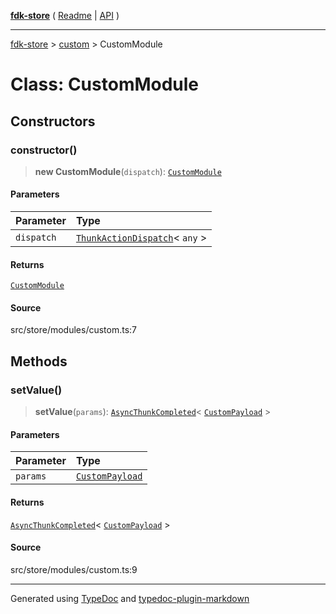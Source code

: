 [**fdk-store**](../../README.md) ( [Readme](../../README.md) \| [API](../../API.md) )

---

[fdk-store](../../API.md) > [custom](../README.md) > CustomModule

# Class: CustomModule

## Constructors

### constructor()

> **new CustomModule**(`dispatch`): [`CustomModule`](class.CustomModule.md)

#### Parameters

| Parameter  | Type                                                                                                     |
| :--------- | :------------------------------------------------------------------------------------------------------- |
| `dispatch` | [`ThunkActionDispatch`](../../theme/internal_/type-aliases/type-alias.ThunkActionDispatch.md)\< `any` \> |

#### Returns

[`CustomModule`](class.CustomModule.md)

#### Source

src/store/modules/custom.ts:7

## Methods

### setValue()

> **setValue**(`params`): [`AsyncThunkCompleted`](../internal_/type-aliases/type-alias.AsyncThunkCompleted.md)\< [`CustomPayload`](../internal_/type-aliases/type-alias.CustomPayload.md) \>

#### Parameters

| Parameter | Type                                                                     |
| :-------- | :----------------------------------------------------------------------- |
| `params`  | [`CustomPayload`](../internal_/type-aliases/type-alias.CustomPayload.md) |

#### Returns

[`AsyncThunkCompleted`](../internal_/type-aliases/type-alias.AsyncThunkCompleted.md)\< [`CustomPayload`](../internal_/type-aliases/type-alias.CustomPayload.md) \>

#### Source

src/store/modules/custom.ts:9

---

Generated using [TypeDoc](https://typedoc.org/) and [typedoc-plugin-markdown](https://www.npmjs.com/package/typedoc-plugin-markdown)
